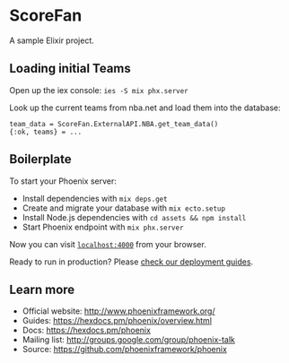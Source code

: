 # ScoreFan

A sample Elixir project.

## Loading initial Teams

Open up the iex console: `ies -S mix phx.server`

Look up the current teams from nba.net and load them into the database:
```
team_data = ScoreFan.ExternalAPI.NBA.get_team_data()
{:ok, teams} = ...
```

## Boilerplate

To start your Phoenix server:

  * Install dependencies with `mix deps.get`
  * Create and migrate your database with `mix ecto.setup`
  * Install Node.js dependencies with `cd assets && npm install`
  * Start Phoenix endpoint with `mix phx.server`

Now you can visit [`localhost:4000`](http://localhost:4000) from your browser.

Ready to run in production? Please [check our deployment guides](https://hexdocs.pm/phoenix/deployment.html).

## Learn more

  * Official website: http://www.phoenixframework.org/
  * Guides: https://hexdocs.pm/phoenix/overview.html
  * Docs: https://hexdocs.pm/phoenix
  * Mailing list: http://groups.google.com/group/phoenix-talk
  * Source: https://github.com/phoenixframework/phoenix
